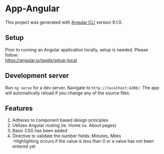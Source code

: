 # App-Angular

This project was generated with [Angular CLI](https://github.com/angular/angular-cli) version 9.1.0.

## Setup  
Prior to running an Angular application locally, setup is needed. Please follow:  
https://angular.io/guide/setup-local

## Development server

Run `ng serve` for a dev server. Navigate to `http://localhost:4200/`. The app will automatically reload if you change any of the source files.

## Features  

1. Adheres to component based design principles  
2. Utilizes Angular routing  (ie. Home vs. About pages)
3. Basic CSS has been added
4. Directive to validate the number fields: Minutes, Miles  
-Highlighting occurs if the value is less than 0 or a value has not been entered yet